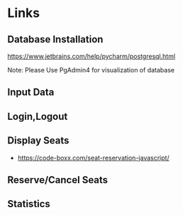 # Links

## Database Installation 
https://www.jetbrains.com/help/pycharm/postgresql.html

Note: Please Use PgAdmin4 for visualization of database

## Input Data

## Login,Logout

## Display Seats
- https://code-boxx.com/seat-reservation-javascript/

## Reserve/Cancel Seats

## Statistics
